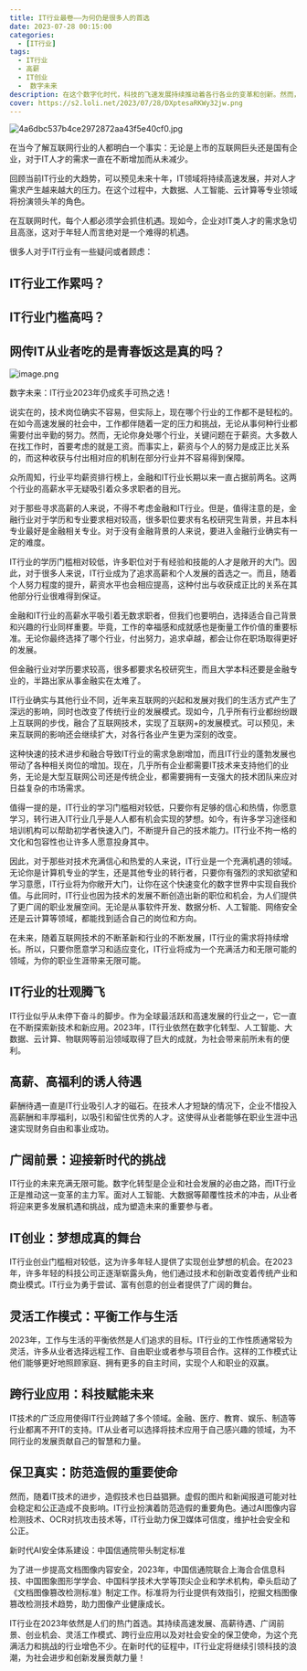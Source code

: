 ```yaml
---
title: IT行业最卷——为何仍是很多人的首选
date: 2023-07-28 00:15:00
categories:
  - [IT行业]
tags:
  - IT行业
  - 高薪
  - IT创业
  -  数字未来
description: 在这个数字化时代，科技的飞速发展持续推动着各行各业的变革和创新。然而，在众多瞩目的行业中，IT行业依然是人们心中最卷的首选。让我们一同探索IT行业持续火爆的原因和其在2023年的迷人魅力。
cover: https://s2.loli.net/2023/07/28/DXptesaRKWy32jw.png
---
```

![4a6dbc537b4ce2972872aa43f5e40cf0.jpg](https://s2.loli.net/2023/07/28/Sc9bO4dnqFfa1GI.jpg)

在当今了解互联网行业的人都明白一个事实：无论是上市的互联网巨头还是国有企业，对于IT人才的需求一直在不断增加而从未减少。

回顾当前IT行业的大趋势，可以预见未来十年，IT领域将持续高速发展，并对人才需求产生越来越大的压力。在这个过程中，大数据、人工智能、云计算等专业领域将扮演领头羊的角色。

在互联网时代，每个人都必须学会抓住机遇。现如今，企业对IT类人才的需求急切且高涨，这对于年轻人而言绝对是一个难得的机遇。

很多人对于IT行业有一些疑问或者顾虑：

## IT行业工作累吗？

## IT行业门槛高吗？

## 网传IT从业者吃的是青春饭这是真的吗？

![image.png](https://s2.loli.net/2023/07/28/jBGHY48sZg5xWyD.png)

 数字未来：IT行业2023年仍成炙手可热之选！

说实在的，技术岗位确实不容易，但实际上，现在哪个行业的工作都不是轻松的。在如今高速发展的社会中，工作都伴随着一定的压力和挑战，无论从事何种行业都需要付出辛勤的努力。然而，无论你身处哪个行业，关键问题在于薪资。大多数人在找工作时，首要考虑的就是工资。而事实上，薪资与个人的努力是成正比关系的，而这种收获与付出相对应的机制在部分行业并不容易得到保障。

众所周知，行业平均薪资排行榜上，金融和IT行业长期以来一直占据前两名。这两个行业的高薪水平无疑吸引着众多求职者的目光。

对于那些寻求高薪的人来说，不得不考虑金融和IT行业。但是，值得注意的是，金融行业对于学历和专业要求相对较高，很多职位要求有名校研究生背景，并且本科专业最好是金融相关专业。对于没有金融背景的人来说，要进入金融行业确实有一定的难度。

IT行业的学历门槛相对较低，许多职位对于有经验和技能的人才是敞开的大门。因此，对于很多人来说，IT行业成为了追求高薪和个人发展的首选之一。而且，随着个人努力程度的提升，薪资水平也会相应提高，这种付出与收获成正比的关系在其他部分行业很难得到保证。

金融和IT行业的高薪水平吸引着无数求职者，但我们也要明白，选择适合自己背景和兴趣的行业同样重要。毕竟，工作的幸福感和成就感也是衡量工作价值的重要标准。无论你最终选择了哪个行业，付出努力，追求卓越，都会让你在职场取得更好的发展。

但金融行业对学历要求较高，很多都要求名校研究生，而且大学本科还要是金融专业的，半路出家从事金融实在太难了。


IT行业确实与其他行业不同，近年来互联网的兴起和发展对我们的生活方式产生了深远的影响，同时也改变了传统行业的发展模式。现如今，几乎所有行业都纷纷跟上互联网的步伐，融合了互联网技术，实现了互联网+的发展模式。可以预见，未来互联网的影响还会继续扩大，对各行各业产生更为深刻的改变。

这种快速的技术进步和融合导致IT行业的需求急剧增加，而且IT行业的蓬勃发展也带动了各种相关岗位的增加。现在，几乎所有企业都需要IT技术来支持他们的业务，无论是大型互联网公司还是传统企业，都需要拥有一支强大的技术团队来应对日益复杂的市场需求。

值得一提的是，IT行业的学习门槛相对较低，只要你有足够的信心和热情，你愿意学习，转行进入IT行业几乎是人人都有机会实现的梦想。如今，有许多学习途径和培训机构可以帮助初学者快速入门，不断提升自己的技术能力。IT行业不拘一格的文化和包容性也让许多人愿意投身其中。

因此，对于那些对技术充满信心和热爱的人来说，IT行业是一个充满机遇的领域。无论你是计算机专业的学生，还是其他专业的转行者，只要你有强烈的求知欲望和学习意愿，IT行业将为你敞开大门，让你在这个快速变化的数字世界中实现自我价值。与此同时，IT行业也因为技术的发展不断创造出新的职位和机会，为人们提供了更广阔的职业发展空间。无论是从事软件开发、数据分析、人工智能、网络安全还是云计算等领域，都能找到适合自己的岗位和方向。

在未来，随着互联网技术的不断革新和行业的不断发展，IT行业的需求将持续增长。所以，只要你愿意学习和适应变化，IT行业将成为一个充满活力和无限可能的领域，为你的职业生涯带来无限可能。

## IT行业的壮观腾飞

IT行业似乎从未停下奋斗的脚步。作为全球最活跃和高速发展的行业之一，它一直在不断探索新技术和新应用。2023年，IT行业依然在数字化转型、人工智能、大数据、云计算、物联网等前沿领域取得了巨大的成就，为社会带来前所未有的便利。

## 高薪、高福利的诱人待遇

薪酬待遇一直是IT行业吸引人才的磁石。在技术人才短缺的情况下，企业不惜投入高薪酬和丰厚福利，以吸引和留住优秀的人才。这使得从业者能够在职业生涯中迅速实现财务自由和事业成功。

## 广阔前景：迎接新时代的挑战

IT行业的未来充满无限可能。数字化转型是企业和社会发展的必由之路，而IT行业正是推动这一变革的主力军。面对人工智能、大数据等颠覆性技术的冲击，从业者将迎来更多发展机遇和挑战，成为塑造未来的重要参与者。

## IT创业：梦想成真的舞台

IT行业创业门槛相对较低，这为许多年轻人提供了实现创业梦想的机会。在2023年，许多年轻的科技公司正逐渐崭露头角，他们通过技术和创新改变着传统产业和商业模式。IT行业为勇于尝试、富有创意的创业者提供了广阔的舞台。

## 灵活工作模式：平衡工作与生活

2023年，工作与生活的平衡依然是人们追求的目标。IT行业的工作性质通常较为灵活，许多从业者选择远程工作、自由职业或者参与项目合作。这样的工作模式让他们能够更好地照顾家庭、拥有更多的自主时间，实现个人和职业的双赢。

## 跨行业应用：科技赋能未来

IT技术的广泛应用使得IT行业跨越了多个领域。金融、医疗、教育、娱乐、制造等行业都离不开IT的支持。IT从业者可以选择将技术应用于自己感兴趣的领域，为不同行业的发展贡献自己的智慧和力量。

## 保卫真实：防范造假的重要使命

然而，随着IT技术的进步，造假技术也日益猖獗。虚假的图片和新闻报道可能对社会稳定和公正造成不良影响。IT行业扮演着防范造假的重要角色。通过AI图像内容检测技术、OCR对抗攻击技术等，IT行业助力保卫媒体可信度，维护社会安全和公正。

新时代AI安全体系建设：中国信通院带头制定标准

为了进一步提高文档图像内容安全，2023年，中国信通院联合上海合合信息科技、中国图象图形学学会、中国科学技术大学等顶尖企业和学术机构，牵头启动了《文档图像篡改检测标准》制定工作。标准将为行业提供有效指引，挖掘文档图像篡改检测技术趋势，助力图像产业健康成长。

IT行业在2023年依然是人们的热门首选。其持续高速发展、高薪待遇、广阔前景、创业机会、灵活工作模式、跨行业应用以及对社会安全的保卫使命，为这个充满活力和挑战的行业增色不少。在新时代的征程中，IT行业定将继续引领科技的浪潮，为社会进步和创新发展贡献力量！

